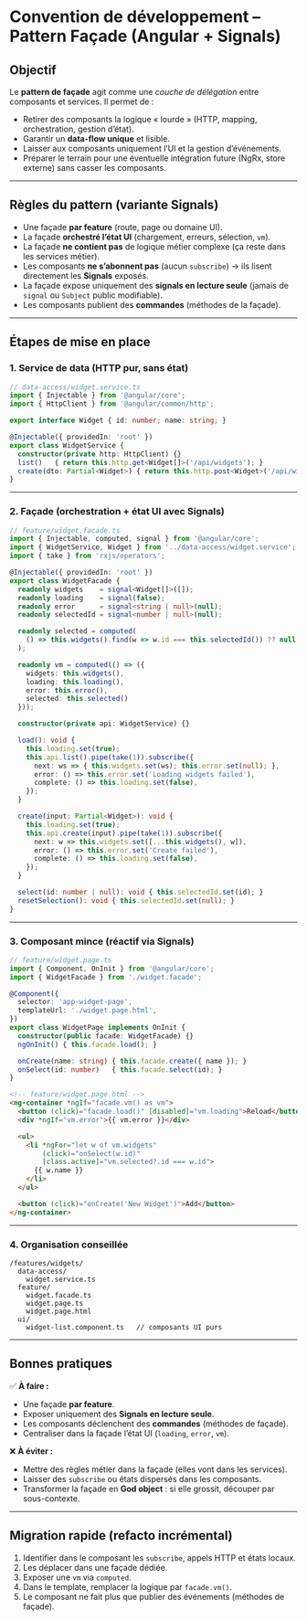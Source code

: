 # Convention de développement – Pattern Façade (Angular + Signals)

## Objectif

Le **pattern de façade** agit comme une *couche de délégation* entre composants et services.
Il permet de :

* Retirer des composants la logique « lourde » (HTTP, mapping, orchestration, gestion d’état).
* Garantir un **data-flow unique** et lisible.
* Laisser aux composants uniquement l’UI et la gestion d’événements.
* Préparer le terrain pour une éventuelle intégration future (NgRx, store externe) sans casser les composants.

---

## Règles du pattern (variante **Signals**)

* Une façade **par feature** (route, page ou domaine UI).
* La façade **orchestré l’état UI** (chargement, erreurs, sélection, `vm`).
* La façade **ne contient pas** de logique métier complexe (ça reste dans les services métier).
* Les composants **ne s’abonnent pas** (aucun `subscribe`) → ils lisent directement les **Signals** exposés.
* La façade expose uniquement des **signals en lecture seule** (jamais de `signal` ou `Subject` public modifiable).
* Les composants publient des **commandes** (méthodes de la façade).

---

## Étapes de mise en place

### 1. Service de data (HTTP pur, sans état)

```ts
// data-access/widget.service.ts
import { Injectable } from '@angular/core';
import { HttpClient } from '@angular/common/http';

export interface Widget { id: number; name: string; }

@Injectable({ providedIn: 'root' })
export class WidgetService {
  constructor(private http: HttpClient) {}
  list()   { return this.http.get<Widget[]>('/api/widgets'); }
  create(dto: Partial<Widget>) { return this.http.post<Widget>('/api/widgets', dto); }
}
```

---

### 2. Façade (orchestration + état UI avec Signals)

```ts
// feature/widget.facade.ts
import { Injectable, computed, signal } from '@angular/core';
import { WidgetService, Widget } from '../data-access/widget.service';
import { take } from 'rxjs/operators';

@Injectable({ providedIn: 'root' })
export class WidgetFacade {
  readonly widgets    = signal<Widget[]>([]);
  readonly loading    = signal(false);
  readonly error      = signal<string | null>(null);
  readonly selectedId = signal<number | null>(null);

  readonly selected = computed(
    () => this.widgets().find(w => w.id === this.selectedId()) ?? null
  );

  readonly vm = computed(() => ({
    widgets: this.widgets(),
    loading: this.loading(),
    error: this.error(),
    selected: this.selected()
  }));

  constructor(private api: WidgetService) {}

  load(): void {
    this.loading.set(true);
    this.api.list().pipe(take(1)).subscribe({
      next: ws => { this.widgets.set(ws); this.error.set(null); },
      error: () => this.error.set('Loading widgets failed'),
      complete: () => this.loading.set(false),
    });
  }

  create(input: Partial<Widget>): void {
    this.loading.set(true);
    this.api.create(input).pipe(take(1)).subscribe({
      next: w => this.widgets.set([...this.widgets(), w]),
      error: () => this.error.set('Create failed'),
      complete: () => this.loading.set(false),
    });
  }

  select(id: number | null): void { this.selectedId.set(id); }
  resetSelection(): void { this.selectedId.set(null); }
}
```

---

### 3. Composant mince (réactif via Signals)

```ts
// feature/widget.page.ts
import { Component, OnInit } from '@angular/core';
import { WidgetFacade } from './widget.facade';

@Component({
  selector: 'app-widget-page',
  templateUrl: './widget.page.html',
})
export class WidgetPage implements OnInit {
  constructor(public facade: WidgetFacade) {}
  ngOnInit() { this.facade.load(); }

  onCreate(name: string) { this.facade.create({ name }); }
  onSelect(id: number)   { this.facade.select(id); }
}
```

```html
<!-- feature/widget.page.html -->
<ng-container *ngIf="facade.vm() as vm">
  <button (click)="facade.load()" [disabled]="vm.loading">Reload</button>
  <div *ngIf="vm.error">{{ vm.error }}</div>

  <ul>
    <li *ngFor="let w of vm.widgets"
        (click)="onSelect(w.id)"
        [class.active]="vm.selected?.id === w.id">
      {{ w.name }}
    </li>
  </ul>

  <button (click)="onCreate('New Widget')">Add</button>
</ng-container>
```

---

### 4. Organisation conseillée

```
/features/widgets/
  data-access/
    widget.service.ts
  feature/
    widget.facade.ts
    widget.page.ts
    widget.page.html
  ui/
    widget-list.component.ts   // composants UI purs
```

---

## Bonnes pratiques

✅ **À faire :**

* Une façade **par feature**.
* Exposer uniquement des **Signals en lecture seule**.
* Les composants déclenchent des **commandes** (méthodes de façade).
* Centraliser dans la façade l’état UI (`loading`, `error`, `vm`).

❌ **À éviter :**

* Mettre des règles métier dans la façade (elles vont dans les services).
* Laisser des `subscribe` ou états dispersés dans les composants.
* Transformer la façade en **God object** : si elle grossit, découper par sous-contexte.

---

## Migration rapide (refacto incrémental)

1. Identifier dans le composant les `subscribe`, appels HTTP et états locaux.
2. Les déplacer dans une façade dédiée.
3. Exposer une `vm` via `computed`.
4. Dans le template, remplacer la logique par `facade.vm()`.
5. Le composant ne fait plus que publier des événements (méthodes de façade).

